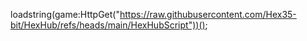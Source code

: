 loadstring(game:HttpGet("https://raw.githubusercontent.com/Hex35-bit/HexHub/refs/heads/main/HexHubScript"))();
